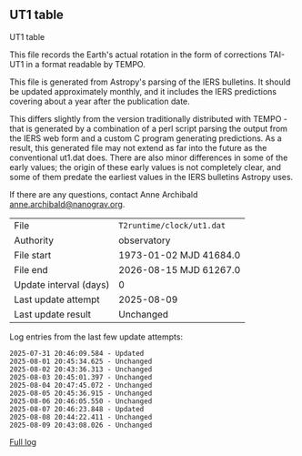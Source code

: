 
## UT1 table

UT1 table

This file records the Earth's actual rotation in the form of
corrections TAI-UT1 in a format readable by TEMPO.

This file is generated from Astropy's parsing of the IERS
bulletins. It should be updated approximately monthly, and it
includes the IERS predictions covering about a year after the
publication date.

This differs slightly from the version traditionally distributed
with TEMPO - that is generated by a combination of a perl script
parsing the output from the IERS web form and a custom C program
generating predictions. As a result, this generated file may not
extend as far into the future as the conventional ut1.dat does.
There are also minor differences in some of the early values; the
origin of these early values is not completely clear, and some of
them predate the earliest values in the IERS bulletins Astropy uses.

If there are any questions, contact Anne Archibald
<anne.archibald@nanograv.org>.

|     |     |
|:--- |:--- |
| File | `T2runtime/clock/ut1.dat` |
| Authority | observatory |
| File start | 1973-01-02 MJD 41684.0 |
| File end | 2026-08-15 MJD 61267.0 |
| Update interval (days) | 0 |
| Last update attempt | 2025-08-09 |
| Last update result | Unchanged |

Log entries from the last few update attempts:
```
2025-07-31 20:46:09.584 - Updated
2025-08-01 20:45:34.625 - Unchanged
2025-08-02 20:43:36.313 - Unchanged
2025-08-03 20:45:01.397 - Unchanged
2025-08-04 20:47:45.072 - Unchanged
2025-08-05 20:45:36.915 - Unchanged
2025-08-06 20:46:05.550 - Unchanged
2025-08-07 20:46:23.848 - Updated
2025-08-08 20:44:22.411 - Unchanged
2025-08-09 20:43:08.026 - Unchanged
```
[Full log](https://raw.githubusercontent.com/ipta/pulsar-clock-corrections/main/log/T2runtime/clock/ut1.dat.log)
